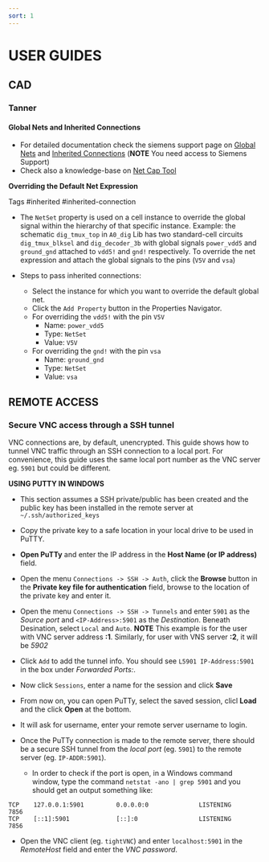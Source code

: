 ```yaml
---
sort: 1
---
```


# USER GUIDES

## CAD

### Tanner

#### Global Nets and Inherited Connections

- For detailed documentation check the siemens support page on [Global Nets](https://docs.sw.siemens.com/en-US/product/862138555/doc/DC202002007.docs.sedit_user.en_us/html/id7817e145-d97d-48b7-b99d-aa0146cb8e01) and [Inherited Connections](https://docs.sw.siemens.com/en-US/product/862138555/doc/DC202002007.docs.sedit_user.en_us/html/idfea98c22-a892-4442-896b-accc59951c18) (**NOTE** You need access to Siemens Support)
- Check also a knowledge-base on [Net Cap Tool](https://support.sw.siemens.com/knowledge-base/MG595183)


__Overriding the Default Net Expression__

Tags #inherited #inherited-connection

- The `NetSet` property is used on a cell instance to override the global signal within the hierarchy of that specific instance. Example: the schematic `dig_tmux_top` in `A0_dig` Lib has two standard-cell circuits `dig_tmux_blksel` and `dig_decoder_3b` with global signals `power_vdd5` and `ground_gnd` attached to `vdd5!` and `gnd!` respectively. To override the net expression and attach the global signals to the pins (`V5V` and `vsa`)

- Steps to pass inherited connections:
  - Select the instance for which you want to override the default global net.
  - Click the `Add Property` button in the Properties Navigator.
  - For overriding the `vdd5!` with the pin `V5V`
    - Name: `power_vdd5`
    - Type: `NetSet`
    - Value: `V5V`
  - For overriding the `gnd!` with the pin `vsa`
    - Name: `ground_gnd`
    - Type: `NetSet`
    - Value: `vsa`


## REMOTE ACCESS

### Secure VNC access through a SSH tunnel 

VNC connections are, by default, unencrypted. This guide shows how to tunnel VNC traffic through an SSH connection to a local port. For convenience, this guide uses the same local port number as the VNC server eg. `5901` but could be different.

**USING PUTTY IN WINDOWS**
 
- This section assumes a SSH private/public has been created and the public key has been installed in the remote server at `~/.ssh/authorized_keys`

- Copy the private key to a safe location in your local drive to be used in PuTTY.

- **Open PuTTy** and enter the IP address in the **Host Name (or IP address)** field.

- Open the menu `Connections -> SSH -> Auth`, click the **Browse** button in the **Private key file for authentication** field, browse to the location of the private key and enter it.

- Open the menu `Connections -> SSH -> Tunnels` and enter `5901` as the *Source port* and `<IP-Address>:5901` as the *Destination*. Beneath Desination, select `Local` and `Auto`. **NOTE** This example is for the user with VNC server address **:1**. Similarly, for user with VNS server **:2**, it will be *5902* 

- Click `Add` to add the tunnel info. You should see `L5901 IP-Address:5901` in the box under _Forwarded Ports:_.

- Now click `Sessions`, enter a name for the session and click **Save**

- From now on, you can open PuTTy, select the saved session, clicl **Load** and the click **Open** at the bottom.

- It will ask for username, enter your remote server username to login.

- Once the PuTTy connection is made to the remote server, there should be a secure SSH tunnel from the *local port* (eg. `5901`) to the remote server (eg. `IP-ADDR:5901`).
  - In order to check if the port is open, in a Windows command window, type the command `netstat -ano | grep 5901` and you should get an output something like:

```
TCP    127.0.0.1:5901         0.0.0.0:0              LISTENING       7856
TCP    [::1]:5901             [::]:0                 LISTENING       7856 
```

- Open the VNC client (eg. `tightVNC`) and enter `localhost:5901` in the *RemoteHost* field and enter the *VNC password*.  
  
